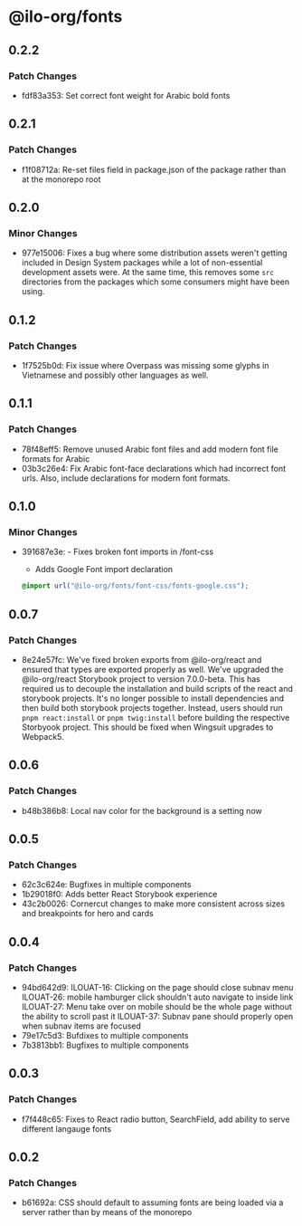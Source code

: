 # @ilo-org/fonts

## 0.2.2

### Patch Changes

- fdf83a353: Set correct font weight for Arabic bold fonts

## 0.2.1

### Patch Changes

- f1f08712a: Re-set files field in package.json of the package rather than at the monorepo root

## 0.2.0

### Minor Changes

- 977e15006: Fixes a bug where some distribution assets weren't getting included in Design System packages while a lot of non-essential development assets were. At the same time, this removes some `src` directories from the packages which some consumers might have been using.

## 0.1.2

### Patch Changes

- 1f7525b0d: Fix issue where Overpass was missing some glyphs in Vietnamese and possibly other languages as well.

## 0.1.1

### Patch Changes

- 78f48eff5: Remove unused Arabic font files and add modern font file formats for Arabic
- 03b3c26e4: Fix Arabic font-face declarations which had incorrect font urls. Also, include declarations for modern font formats.

## 0.1.0

### Minor Changes

- 391687e3e: - Fixes broken font imports in /font-css

  - Adds Google Font import declaration

  ```css
  @import url("@ilo-org/fonts/font-css/fonts-google.css");
  ```

## 0.0.7

### Patch Changes

- 8e24e57fc: We've fixed broken exports from @ilo-org/react and ensured that types are exported properly as well. We've upgraded the @ilo-org/react Storybook project to version 7.0.0-beta. This has required us to decouple the installation and build scripts of the react and storybook projects. It's no longer possible to install dependencies and then build both storybook projects together. Instead, users should run `pnpm react:install` or `pnpm twig:install` before building the respective Storbyook project. This should be fixed when Wingsuit upgrades to Webpack5.

## 0.0.6

### Patch Changes

- b48b386b8: Local nav color for the background is a setting now

## 0.0.5

### Patch Changes

- 62c3c624e: Bugfixes in multiple components
- 1b29018f0: Adds better React Storybook experience
- 43c2b0026: Cornercut changes to make more consistent across sizes and breakpoints for hero and cards

## 0.0.4

### Patch Changes

- 94bd642d9: ILOUAT-16: Clicking on the page should close subnav menu
  ILOUAT-26: mobile hamburger click shouldn't auto navigate to inside link
  ILOUAT-27: Menu take over on mobile should be the whole page without the ability to scroll past it
  ILOUAT-37: Subnav pane should properly open when subnav items are focused
- 79e17c5d3: Bufdixes to multiple components
- 7b3813bb1: Bugfixes to multiple components

## 0.0.3

### Patch Changes

- f7f448c65: Fixes to React radio button, SearchField, add ability to serve different langauge fonts

## 0.0.2

### Patch Changes

- b61692a: CSS should default to assuming fonts are being loaded via a server rather than by means of the monorepo

